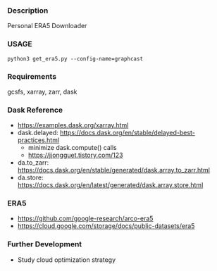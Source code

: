 ### Description
Personal ERA5 Downloader

### USAGE
`python3 get_era5.py --config-name=graphcast`

### Requirements
gcsfs, xarray, zarr, dask

### Dask Reference
- https://examples.dask.org/xarray.html
- dask.delayed: https://docs.dask.org/en/stable/delayed-best-practices.html
    - minimize dask.compute() calls
    - https://jjongguet.tistory.com/123
- da.to_zarr: https://docs.dask.org/en/stable/generated/dask.array.to_zarr.html
- da.store: https://docs.dask.org/en/latest/generated/dask.array.store.html


### ERA5
- https://github.com/google-research/arco-era5
- https://cloud.google.com/storage/docs/public-datasets/era5


### Further Development
- Study cloud optimization strategy